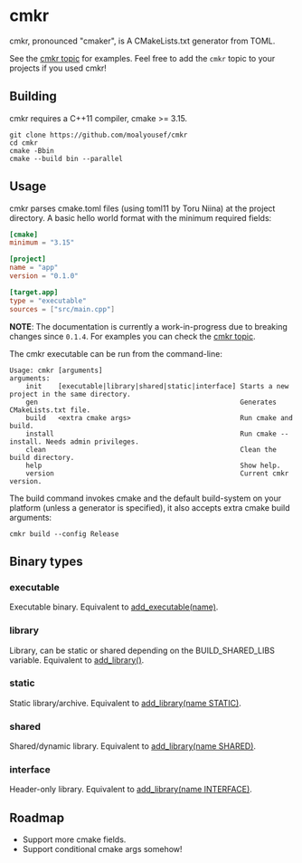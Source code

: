 # cmkr

cmkr, pronounced "cmaker", is A CMakeLists.txt generator from TOML.

See the [cmkr topic](https://github.com/topics/cmkr) for examples. Feel free to add the `cmkr` topic to your projects if you used cmkr!

## Building

cmkr requires a C++11 compiler, cmake >= 3.15.

```
git clone https://github.com/moalyousef/cmkr
cd cmkr
cmake -Bbin
cmake --build bin --parallel
```

## Usage

cmkr parses cmake.toml files (using toml11 by Toru Niina) at the project directory. A basic hello world format with the minimum required fields:

```toml
[cmake]
minimum = "3.15"

[project]
name = "app"
version = "0.1.0"

[target.app]
type = "executable"
sources = ["src/main.cpp"]
```

**NOTE**: The documentation is currently a work-in-progress due to breaking changes since `0.1.4`. For examples you can check the [cmkr topic](https://github.com/topics/cmkr).

The cmkr executable can be run from the command-line:

```
Usage: cmkr [arguments]
arguments:
    init    [executable|library|shared|static|interface] Starts a new project in the same directory.
    gen                                                  Generates CMakeLists.txt file.
    build   <extra cmake args>                           Run cmake and build.
    install                                              Run cmake --install. Needs admin privileges.
    clean                                                Clean the build directory.
    help                                                 Show help.
    version                                              Current cmkr version.
```

The build command invokes cmake and the default build-system on your platform (unless a generator is specified), it also accepts extra cmake build arguments:

```
cmkr build --config Release 
```

## Binary types

### executable

Executable binary. Equivalent to [add_executable(name)](https://cmake.org/cmake/help/latest/command/add_executable.html).

### library

Library, can be static or shared depending on the BUILD_SHARED_LIBS variable. Equivalent to [add_library()](https://cmake.org/cmake/help/latest/command/add_library.html).

### static

Static library/archive. Equivalent to [add_library(name STATIC)](https://cmake.org/cmake/help/latest/command/add_library.html).

### shared

Shared/dynamic library. Equivalent to [add_library(name SHARED)](https://cmake.org/cmake/help/latest/command/add_library.html).

### interface

Header-only library. Equivalent to [add_library(name INTERFACE)](https://cmake.org/cmake/help/latest/command/add_library.html).

## Roadmap

- Support more cmake fields.
- Support conditional cmake args somehow!

